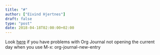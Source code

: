 ```yaml
---
title: "#"
author: ["Eivind Hjertnes"]
draft: false
type: "post"
date: 2018-04-18T02:00:00+02:00
---
```


Look [here](https://github.com/bastibe/org-journal/issues/98) if you
have problems with Org Journal not opening the current day when you use
M-x: org-journal-new-entry
